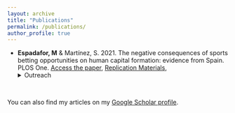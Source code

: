 ```yaml
---
layout: archive
title: "Publications"
permalink: /publications/
author_profile: true
---
```


- **Espadafor, M** & Martínez, S. 2021. The negative consequences of sports betting opportunities on human capital formation: evidence from Spain. PLOS One. [Access the paper](https://journals.plos.org/plosone/article/metrics?id=10.1371/journal.pone.0258857), [Replication Materials](https://doi.org/10.7910/DVN/K4NSBK),<details> <summary>Outreach</summary>
   - [Cadena SER](https://cadenaser.com/ser/2021/10/31/sociedad/1635675473_674477.html)
  
   - [El Diario](https://www.eldiario.es/sociedad/abrir-casas-apuestas-cerca-institutos-baja-rendimiento-escolar-barrios-humildes_1_8440297.html), news paper's        headline 31/10/2021.
  
   - [Canal 24h, RTVE]()
  
   - [Hora 14, Cadena SER Madrid](https://play.cadenaser.com/audio/regional_centro_hora14madrid_20211031_140509_143000/) prime-time in Spanish radio, starts min 15

   - [Hora 14, Cadena SER](https://prisa-es.mc.tritondigital.com/BOLETINES_SER_PODCAST_1043_P/media/playser/audio/202110/31/1635678903_8194.mp3), prime-time in          Spanish radio, starts min 3:15 
   
   - [20minutos](https://www.20minutos.es/noticia/4879784/0/casas-de-apuestas-y-rendimiento-escolar/)
   
   - [ORM](https://www.orm.es/programas/turno-de-noche/turno-de-noche-mar-canizares-cuando-se-abre-una-casa-de-apuestas-en-los-barrios-desaventajados-la-nota-media-de-selectividad-baja-un-0-5/)
   
   - [RTVE](https://www.rtve.es/noticias/20211107/casas-apuestas-proximidad-colegios-barrios/2211660.shtml) 
</details>
<br>

You can also find my articles on my [Google Scholar profile](https://scholar.google.com/citations?user=ehRMwhQAAAAJ&hl=es&oi=ao).

